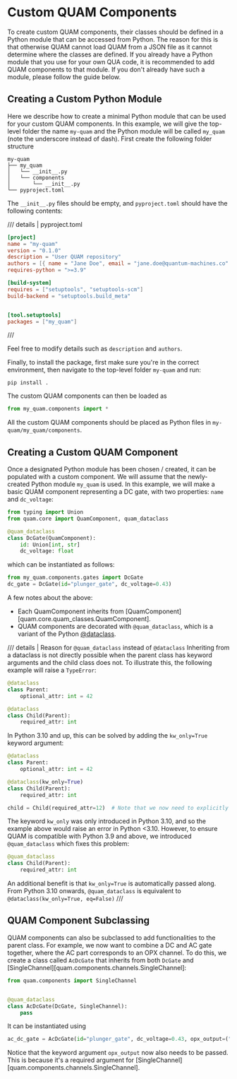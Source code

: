 # Custom QUAM Components

To create custom QUAM components, their classes should be defined in a Python module that can be accessed from Python.
The reason for this is that otherwise QUAM cannot load QUAM from a JSON file as it cannot determine where the classes are defined.
If you already have a Python module that you use for your own QUA code, it is recommended to add QUAM components to that module.
If you don't already have such a module, please follow the guide below.

## Creating a Custom Python Module
Here we describe how to create a minimal Python module that can be used for your custom QUAM components.
In this example, we will give the top-level folder the name `my-quam` and the Python module will be called `my_quam` (note the underscore instead of dash).
First create the following folder structure
```
my-quam
├── my_quam
│   └── __init__.py
│   └── components
│       └── __init__.py
└── pyproject.toml
```
The `__init__.py` files should be empty, and `pyproject.toml` should have the following contents:

/// details | pyproject.toml
```toml
[project]
name = "my-quam"
version = "0.1.0"
description = "User QUAM repository"
authors = [{ name = "Jane Doe", email = "jane.doe@quantum-machines.co" }]
requires-python = ">=3.9"

[build-system]
requires = ["setuptools", "setuptools-scm"]
build-backend = "setuptools.build_meta"


[tool.setuptools]
packages = ["my_quam"]
```
///

Feel free to modify details such as `description` and `authors`.

Finally, to install the package, first make sure you're in the correct environment, then navigate to the top-level folder `my-quam` and run:
```
pip install .
```
The custom QUAM components can then be loaded as
```python
from my_quam.components import *
```
All the custom QUAM components should be placed as Python files in `my-quam/my_quam/components`.

## Creating a Custom QUAM Component
Once a designated Python module has been chosen / created, it can be populated with a custom component.
We will assume that the newly-created Python module `my_quam` is used.
In this example, we will make a basic QUAM component representing a DC gate, with two properties: `name` and `dc_voltage`:

```python title="my_quam/components/gates.py"
from typing import Union
from quam.core import QuamComponent, quam_dataclass

@quam_dataclass
class DcGate(QuamComponent):
    id: Union[int, str]
    dc_voltage: float
```
which can be instantiated as follows:
```python
from my_quam.components.gates import DcGate
dc_gate = DcGate(id="plunger_gate", dc_voltage=0.43)
```

A few notes about the above:

- Each QuamComponent inherits from [QuamComponent][quam.core.quam_classes.QuamComponent].
- QUAM components are decorated with `@quam_dataclass`, which is a variant of the Python [@dataclass](https://docs.python.org/3/library/dataclasses.html).

/// details | Reason for `@quam_dataclass` instead of `@dataclass`
Inheriting from a dataclass is not directly possible when the parent class has keyword arguments and the child class does not.
To illustrate this, the following example will raise a `TypeError`:
```python
@dataclass
class Parent:
    optional_attr: int = 42

@dataclass
class Child(Parent):
    required_attr: int
```

In Python 3.10 and up, this can be solved by adding the `kw_only=True` keyword argument:
```python
@dataclass
class Parent:
    optional_attr: int = 42

@dataclass(kw_only=True)
class Child(Parent):
    required_attr: int

child = Child(required_attr=12)  # Note that we now need to explicitly pass keywords
```

The keyword `kw_only` was only introduced in Python 3.10, and so the example above would raise an error in Python <3.10.
However, to ensure QUAM is compatible with Python 3.9 and above, we introduced `@quam_dataclass` which fixes this problem:

```python
@quam_dataclass
class Child(Parent):
    required_attr: int
```

An additional benefit is that `kw_only=True` is automatically passed along.  
From Python 3.10 onwards, `@quam_dataclass` is equivalent to `@dataclass(kw_only=True, eq=False)`
///

## QUAM Component Subclassing
QUAM components can also be subclassed to add functionalities to the parent class.
For example, we now want to combine a DC and AC gate together, where the AC part corresponds to an OPX channel.
To do this, we create a class called `AcDcGate` that inherits from both `DcGate` and [SingleChannel][quam.components.channels.SingleChannel]:

```python
from quam.components import SingleChannel


@quam_dataclass
class AcDcGate(DcGate, SingleChannel):
    pass
```

It can be instantiated using
```python
ac_dc_gate = AcDcGate(id="plunger_gate", dc_voltage=0.43, opx_output=("con1", 1))
```

Notice that the keyword argument `opx_output` now also needs to be passed. This is because it's a required argument for [SingleChannel][quam.components.channels.SingleChannel].
